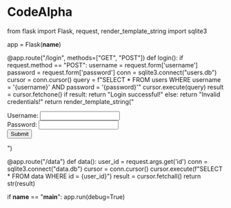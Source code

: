 # CodeAlpha
from flask import Flask, request, render_template_string
import sqlite3

app = Flask(__name__)

@app.route("/login", methods=["GET", "POST"])
def login():
    if request.method == "POST":
        username = request.form['username']
        password = request.form['password']
        conn = sqlite3.connect("users.db")
        cursor = conn.cursor()
        query = f"SELECT * FROM users WHERE username = '{username}' AND password = '{password}'"
        cursor.execute(query)
        result = cursor.fetchone()
        if result:
            return "Login successful!"
        else:
            return "Invalid credentials!"
    return render_template_string("<form method='post'>Username: <input name='username'><br>Password: <input name='password'><br><input type='submit'></form>")

@app.route("/data")
def data():
    user_id = request.args.get('id')
    conn = sqlite3.connect("data.db")
    cursor = conn.cursor()
    cursor.execute(f"SELECT * FROM data WHERE id = {user_id}")
    result = cursor.fetchall()
    return str(result)

if __name__ == "__main__":
    app.run(debug=True)
